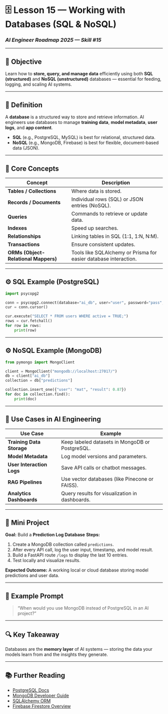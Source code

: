 # 🗄️ Lesson 15 — Working with Databases (SQL & NoSQL)

### *AI Engineer Roadmap 2025 — Skill #15*

---

## 🎯 Objective

Learn how to **store, query, and manage data** efficiently using both **SQL (structured)** and **NoSQL (unstructured)** databases — essential for feeding, logging, and scaling AI systems.

---

## 🧩 Definition

A **database** is a structured way to store and retrieve information.
AI engineers use databases to manage **training data**, **model metadata**, **user logs**, and **app content**.

* **SQL** (e.g., PostgreSQL, MySQL) is best for relational, structured data.
* **NoSQL** (e.g., MongoDB, Firebase) is best for flexible, document-based data (JSON).

---

## 🧠 Core Concepts

| Concept                              | Description                                                      |
| ------------------------------------ | ---------------------------------------------------------------- |
| **Tables / Collections**             | Where data is stored.                                            |
| **Records / Documents**              | Individual rows (SQL) or JSON entries (NoSQL).                   |
| **Queries**                          | Commands to retrieve or update data.                             |
| **Indexes**                          | Speed up searches.                                               |
| **Relationships**                    | Linking tables in SQL (1:1, 1:N, N:M).                           |
| **Transactions**                     | Ensure consistent updates.                                       |
| **ORMs (Object-Relational Mappers)** | Tools like SQLAlchemy or Prisma for easier database interaction. |

---

## ⚙️ SQL Example (PostgreSQL)

```python
import psycopg2

conn = psycopg2.connect(database="ai_db", user="user", password="pass", host="localhost")
cur = conn.cursor()

cur.execute("SELECT * FROM users WHERE active = TRUE;")
rows = cur.fetchall()
for row in rows:
    print(row)
```

---

## ⚙️ NoSQL Example (MongoDB)

```python
from pymongo import MongoClient

client = MongoClient("mongodb://localhost:27017/")
db = client["ai_db"]
collection = db["predictions"]

collection.insert_one({"user": "mat", "result": 0.87})
for doc in collection.find():
    print(doc)
```

---

## 🧱 Use Cases in AI Engineering

| Use Case                  | Example                                         |
| ------------------------- | ----------------------------------------------- |
| **Training Data Storage** | Keep labeled datasets in MongoDB or PostgreSQL. |
| **Model Metadata**        | Log model versions and parameters.              |
| **User Interaction Logs** | Save API calls or chatbot messages.             |
| **RAG Pipelines**         | Use vector databases (like Pinecone or FAISS).  |
| **Analytics Dashboards**  | Query results for visualization in dashboards.  |

---

## 📘 Mini Project

**Goal:** Build a **Prediction Log Database**
**Steps:**

1. Create a MongoDB collection called `predictions`.
2. After every API call, log the user input, timestamp, and model result.
3. Build a FastAPI route `/logs` to display the last 10 entries.
4. Test locally and visualize results.

**Expected Outcome:**
A working local or cloud database storing model predictions and user data.

---

## 🧠 Example Prompt

> “When would you use MongoDB instead of PostgreSQL in an AI project?”

---

## 🔍 Key Takeaway

Databases are the **memory layer** of AI systems — storing the data your models learn from and the insights they generate.

---

## 📚 Further Reading

* [PostgreSQL Docs](https://www.postgresql.org/docs/)
* [MongoDB Developer Guide](https://www.mongodb.com/developer/)
* [SQLAlchemy ORM](https://docs.sqlalchemy.org/)
* [Firebase Firestore Overview](https://firebase.google.com/docs/firestore)